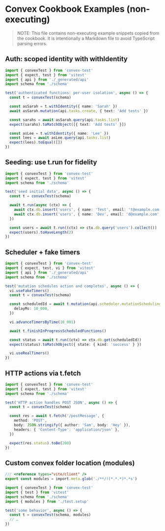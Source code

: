 ---
---

# Convex Cookbook Examples (non-executing)

> NOTE: This file contains non-executing example snippets copied from the
> cookbook. It is intentionally a Markdown file to avoid TypeScript parsing
> errors.

## Auth: scoped identity with withIdentity

```ts
import { convexTest } from 'convex-test'
import { expect, test } from 'vitest'
import { api } from './_generated/api'
import schema from './schema'

test('authenticated functions: per-user isolation', async () => {
  const t = convexTest(schema)

  const asSarah = t.withIdentity({ name: 'Sarah' })
  await asSarah.mutation(api.tasks.create, { text: 'Add tests' })

  const sarahs = await asSarah.query(api.tasks.list)
  expect(sarahs).toMatchObject([{ text: 'Add tests' }])

  const asLee = t.withIdentity({ name: 'Lee' })
  const lees = await asLee.query(api.tasks.list)
  expect(lees).toEqual([])
})
```

## Seeding: use t.run for fidelity

```ts
import { convexTest } from 'convex-test'
import { expect, test } from 'vitest'
import schema from './schema'

test('seed initial data', async () => {
  const t = convexTest(schema)

  await t.run(async (ctx) => {
    await ctx.db.insert('users', { name: 'Test', email: 't@example.com' })
    await ctx.db.insert('users', { name: 'Dev', email: 'd@example.com' })
  })

  const users = await t.run((ctx) => ctx.db.query('users').collect())
  expect(users).toHaveLength(2)
})
```

## Scheduler + fake timers

```ts
import { convexTest } from 'convex-test'
import { expect, test, vi } from 'vitest'
import { api } from './_generated/api'
import schema from './schema'

test('mutation schedules action and completes', async () => {
  vi.useFakeTimers()
  const t = convexTest(schema)

  const scheduledId = await t.mutation(api.scheduler.mutationSchedulingAction, {
    delayMs: 10_000,
  })

  vi.advanceTimersByTime(10_001)

  await t.finishInProgressScheduledFunctions()

  const status = await t.run((ctx) => ctx.db.get(scheduledId))
  expect(status).toMatchObject({ state: { kind: 'success' } })

  vi.useRealTimers()
})
```

## HTTP actions via t.fetch

```ts
import { convexTest } from 'convex-test'
import { expect, test } from 'vitest'
import schema from './schema'

test('HTTP action handles POST JSON', async () => {
  const t = convexTest(schema)

  const res = await t.fetch('/postMessage', {
    method: 'POST',
    body: JSON.stringify({ author: 'Sam', body: 'Hey' }),
    headers: { 'Content-Type': 'application/json' },
  })

  expect(res.status).toBe(200)
})
```

## Custom convex folder location (modules)

```ts
/// <reference types="vite/client" />
export const modules = import.meta.glob('./**/!(*.*.*)*.*s')

import { convexTest } from 'convex-test'
import { test } from 'vitest'
import schema from './schema'
import { modules } from './test.setup'

test('some behavior', async () => {
  const t = convexTest(schema, modules)
  // …
})
```
